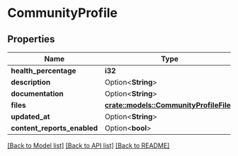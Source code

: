 # CommunityProfile

## Properties

Name | Type | Description | Notes
------------ | ------------- | ------------- | -------------
**health_percentage** | **i32** |  | 
**description** | Option<**String**> |  | 
**documentation** | Option<**String**> |  | 
**files** | [**crate::models::CommunityProfileFiles**](community_profile_files.md) |  | 
**updated_at** | Option<**String**> |  | 
**content_reports_enabled** | Option<**bool**> |  | [optional]

[[Back to Model list]](../README.md#documentation-for-models) [[Back to API list]](../README.md#documentation-for-api-endpoints) [[Back to README]](../README.md)


